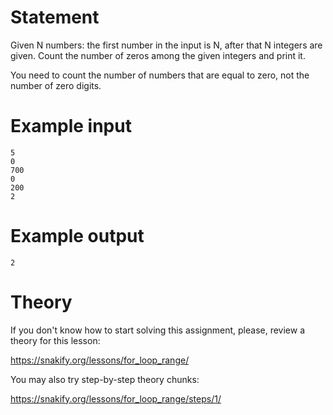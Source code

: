 # Statement

Given N numbers: the first number in the input is N, after that N integers are given. Count the number of zeros among the given integers and print it.

You need to count the number of numbers that are equal to zero, not the number of zero digits.


# Example input

```
5
0
700
0
200
2
```

# Example output

```
2
```

# Theory

If you don't know how to start solving this assignment, please, review a theory for this lesson:

https://snakify.org/lessons/for_loop_range/

 
You may also try step-by-step theory chunks:

https://snakify.org/lessons/for_loop_range/steps/1/